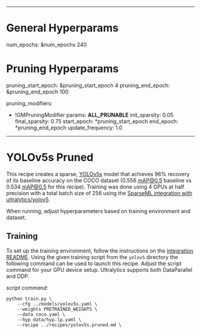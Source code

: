 <!--
Copyright (c) 2021 - present / Neuralmagic, Inc. All Rights Reserved.

Licensed under the Apache License, Version 2.0 (the "License");
you may not use this file except in compliance with the License.
You may obtain a copy of the License at

   http://www.apache.org/licenses/LICENSE-2.0

Unless required by applicable law or agreed to in writing,
software distributed under the License is distributed on an "AS IS" BASIS,
WITHOUT WARRANTIES OR CONDITIONS OF ANY KIND, either express or implied.
See the License for the specific language governing permissions and
limitations under the License.
-->

---
# General Hyperparams
num_epochs: &num_epochs 240

# Pruning Hyperparams
pruning_start_epoch: &pruning_start_epoch 4
pruning_end_epoch: &pruning_end_epoch 100

pruning_modifiers:
  - !GMPruningModifier
    params: __ALL_PRUNABLE__
    init_sparsity: 0.05
    final_sparsity: 0.75
    start_epoch: *pruning_start_epoch
    end_epoch: *pruning_end_epoch
    update_frequency: 1.0
---

# YOLOv5s Pruned

This recipe creates a sparse, [YOLOv5s](https://github.com/ultralytics/yolov5) model that achieves 96% recovery of its baseline accuracy on the COCO dataset (0.556 mAP@0.5 baseline vs 0.534 mAP@0.5 for this recipe).
Training was done using 4 GPUs at half precision with a total batch size of 256 using the [SparseML integration with ultralytics/yolov5](https://github.com/neuralmagic/sparseml/tree/main/integrations/ultralytics-yolov5).

When running, adjust hyperparameters based on training environment and dataset.

## Training

To set up the training environment, follow the instructions on the [integration README](https://github.com/neuralmagic/sparseml/blob/main/integrations/ultralytics-yolov5/README.md).
Using the given training script from the `yolov5` directory the following command can be used to launch this recipe. 
Adjust the script command for your GPU device setup. 
Ultralytics supports both DataParallel and DDP.

*script command:*

```
python train.py \
    --cfg ../models/yolov5s.yaml \
    --weights PRETRAINED_WEIGHTS \
    --data coco.yaml \
    --hyp data/hyp.lp.yaml \
    --recipe ../recipes/yolov5s.pruned.md \
```
